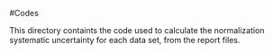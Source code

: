 #Codes

This directory containts the code used to calculate the normalization
systematic uncertainty for each data set, from the report files.
